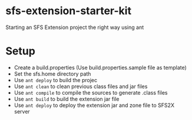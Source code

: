 # sfs-extension-starter-kit
Starting an SFS Extension project the right way using ant

# Setup

- Create a build.properties (Use build.properties.sample file as template)
- Set the sfs.home directory path
- Use `ant deploy` to build the projec
- Use `ant clean` to clean previous class files and jar files
- Use `ant compile` to compile the sources to generate .class files
- Use `ant build` to build the extension jar file
- Use `ant deploy` to deploy the extension jar and zone file to SFS2X server
